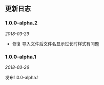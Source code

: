 ## 更新日志

### 1.0.0-alpha.2

*2018-03-29*

- 修复 导入文件后文件名显示过长时样式有问题

### 1.0.0-alpha.1

*2018-03-26*

发布1.0.0-alpha.1